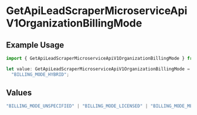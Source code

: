 # GetApiLeadScraperMicroserviceApiV1OrganizationBillingMode

## Example Usage

```typescript
import { GetApiLeadScraperMicroserviceApiV1OrganizationBillingMode } from "oppulence-backend-sdk/models/operations";

let value: GetApiLeadScraperMicroserviceApiV1OrganizationBillingMode =
  "BILLING_MODE_HYBRID";
```

## Values

```typescript
"BILLING_MODE_UNSPECIFIED" | "BILLING_MODE_LICENSED" | "BILLING_MODE_METERED" | "BILLING_MODE_HYBRID"
```